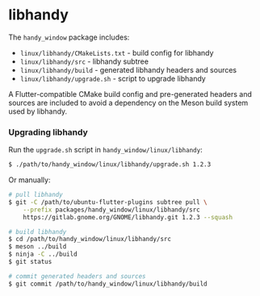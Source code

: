 # libhandy

The `handy_window` package includes:

- `linux/libhandy/CMakeLists.txt` - build config for libhandy
- `linux/libhandy/src` - libhandy subtree
- `linux/libhandy/build` - generated libhandy headers and sources
- `linux/libhandy/upgrade.sh` - script to upgrade libhandy

A Flutter-compatible CMake build config and pre-generated headers and sources
are included to avoid a dependency on the Meson build system used by libhandy.

### Upgrading libhandy

Run the `upgrade.sh` script in `handy_window/linux/libhandy`:
```sh
$ ./path/to/handy_window/linux/libhandy/upgrade.sh 1.2.3
```

Or manually:

```sh
# pull libhandy
$ git -C /path/to/ubuntu-flutter-plugins subtree pull \
    --prefix packages/handy_window/linux/libhandy/src
    https://gitlab.gnome.org/GNOME/libhandy.git 1.2.3 --squash

# build libhandy
$ cd /path/to/handy_window/linux/libhandy/src
$ meson ../build
$ ninja -C ../build
$ git status

# commit generated headers and sources
$ git commit /path/to/handy_window/linux/libhandy/build
```
